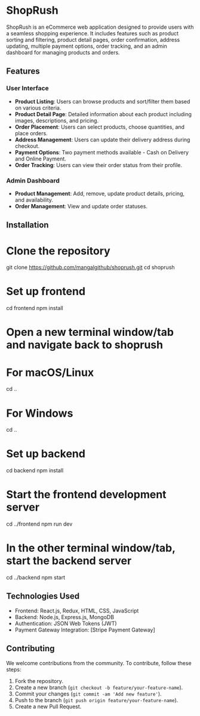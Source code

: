 # ShopRush

ShopRush is an eCommerce web application designed to provide users with a seamless shopping experience. It includes features such as product sorting and filtering, product detail pages, order confirmation, address updating, multiple payment options, order tracking, and an admin dashboard for managing products and orders.

## Features

### User Interface

- **Product Listing**: Users can browse products and sort/filter them based on various criteria.
- **Product Detail Page**: Detailed information about each product including images, descriptions, and pricing.
- **Order Placement**: Users can select products, choose quantities, and place orders.
- **Address Management**: Users can update their delivery address during checkout.
- **Payment Options**: Two payment methods available - Cash on Delivery and Online Payment.
- **Order Tracking**: Users can view their order status from their profile.

### Admin Dashboard

- **Product Management**: Add, remove, update product details, pricing, and availability.
- **Order Management**: View and update order statuses.

## Installation

# Clone the repository
git clone https://github.com/mangalgithub/shoprush.git
cd shoprush

# Set up frontend
cd frontend
npm install

# Open a new terminal window/tab and navigate back to shoprush
# For macOS/Linux
cd ..
# For Windows
cd ..

# Set up backend
cd backend
npm install

# Start the frontend development server
cd ../frontend
npm run dev

# In the other terminal window/tab, start the backend server
cd ../backend
npm start

## Technologies Used

- Frontend: React.js, Redux, HTML, CSS, JavaScript
- Backend: Node.js, Express.js, MongoDB
- Authentication: JSON Web Tokens (JWT)
- Payment Gateway Integration: [Stripe Payment Gateway]

## Contributing

We welcome contributions from the community. To contribute, follow these steps:

1. Fork the repository.
2. Create a new branch (`git checkout -b feature/your-feature-name`).
3. Commit your changes (`git commit -am 'Add new feature'`).
4. Push to the branch (`git push origin feature/your-feature-name`).
5. Create a new Pull Request.
